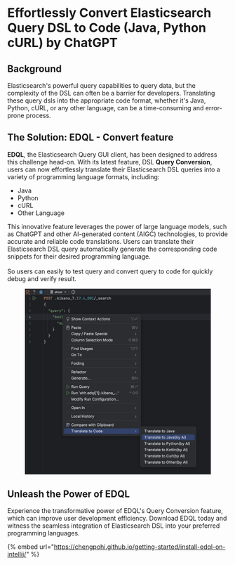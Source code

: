 # Effortlessly Convert Elasticsearch Query DSL to Code (Java, Python cURL) by ChatGPT

## Background

Elasticsearch's powerful query capabilities to query data, but the complexity of the DSL can often be a barrier for developers. Translating these query dsls into the appropriate code format, whether it's Java, Python, cURL, or any other language, can be a time-consuming and error-prone process.

## The Solution: EDQL - Convert feature

**EDQL**, the Elasticsearch Query GUI client, has been designed to address this challenge head-on. With its latest feature, DSL **Query Conversion**, users can now effortlessly translate their Elasticsearch DSL queries into a variety of programming language formats, including:

* Java
* Python
* cURL
* Other Language

This innovative feature leverages the power of large language models, such as ChatGPT and other AI-generated content (AIGC) technologies, to provide accurate and reliable code translations. Users can  translate their Elasticsearch DSL query  automatically generate the corresponding code snippets for their desired programming language.\
\
So users can easily to test query and convert query to code for quickly debug  and verify  result.

<figure><img src="/.gitbook/assets/image.png" alt=""><figcaption></figcaption></figure>

## Unleash the Power of EDQL

Experience the transformative power of EDQL's Query Conversion feature, which can improve user development efficiency. Download EDQL today and witness the seamless integration of Elasticsearch DSL into your preferred programming languages.

{% embed url="https://chengpohi.github.io/getting-started/install-edql-on-intellij/" %}

